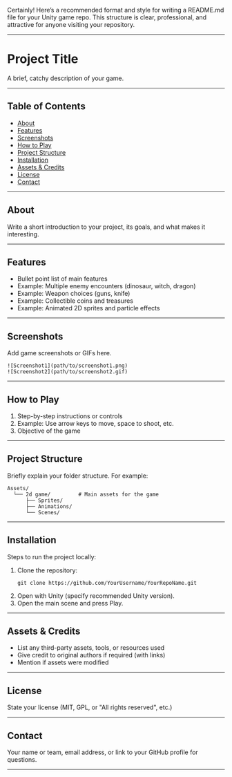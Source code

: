 Certainly! Here’s a recommended format and style for writing a README.md file for your Unity game repo. This structure is clear, professional, and attractive for anyone visiting your repository.

---

# Project Title

A brief, catchy description of your game.

---

## Table of Contents

- [About](#about)
- [Features](#features)
- [Screenshots](#screenshots)
- [How to Play](#how-to-play)
- [Project Structure](#project-structure)
- [Installation](#installation)
- [Assets & Credits](#assets--credits)
- [License](#license)
- [Contact](#contact)

---

## About

Write a short introduction to your project, its goals, and what makes it interesting.

---

## Features

- Bullet point list of main features
- Example: Multiple enemy encounters (dinosaur, witch, dragon)
- Example: Weapon choices (guns, knife)
- Example: Collectible coins and treasures
- Example: Animated 2D sprites and particle effects

---

## Screenshots

Add game screenshots or GIFs here.

```
![Screenshot1](path/to/screenshot1.png)
![Screenshot2](path/to/screenshot2.gif)
```

---

## How to Play

1. Step-by-step instructions or controls
2. Example: Use arrow keys to move, space to shoot, etc.
3. Objective of the game

---

## Project Structure

Briefly explain your folder structure. For example:

```
Assets/
  └── 2d game/         # Main assets for the game
      ├── Sprites/
      ├── Animations/
      └── Scenes/
```

---

## Installation

Steps to run the project locally:

1. Clone the repository:
   ```
   git clone https://github.com/YourUsername/YourRepoName.git
   ```
2. Open with Unity (specify recommended Unity version).
3. Open the main scene and press Play.

---

## Assets & Credits

- List any third-party assets, tools, or resources used
- Give credit to original authors if required (with links)
- Mention if assets were modified

---

## License

State your license (MIT, GPL, or "All rights reserved", etc.)

---

## Contact

Your name or team, email address, or link to your GitHub profile for questions.

---
